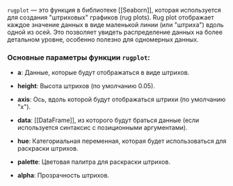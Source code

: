 `rugplot` — это функция в библиотеке [[Seaborn]], которая используется для создания "штриховых" графиков (rug plots). Rug plot отображает каждое значение данных в виде маленькой линии (или "штриха") вдоль одной из осей. Это позволяет увидеть распределение данных на более детальном уровне, особенно полезно для одномерных данных.

### Основные параметры функции `rugplot`:

- **a**: Данные, которые будут отображаться в виде штрихов.
    
- **height**: Высота штрихов (по умолчанию 0.05).
    
- **axis**: Ось, вдоль которой будут отображаться штрихи (по умолчанию "x").
    
- **data**: [[DataFrame]], из которого будут браться данные (если используется синтаксис с позиционными аргументами).
    
- **hue**: Категориальная переменная, которая будет использоваться для раскраски штрихов.
    
- **palette**: Цветовая палитра для раскраски штрихов.
    
- **alpha**: Прозрачность штрихов.